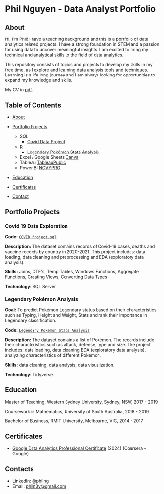 # Phil Nguyen - Data Analyst Portfolio
## About
Hi, I'm Phil! I have a teaching background and this is a portfolio of data analytics related projects. I have a strong foundation in STEM and a passion for using data to uncover meaningful insights. I am excited to bring my technical and analytical skills to the field of data analytics.

This repository consists of topics and projects to develop my skills in my free time, as I explore and learning data analysis tools and techniques. Learning is a life long journey and I am always looking for opportunities to expand my knowledge and skills.

My CV in [pdf](https://github.com/philn3v/Data-Analyst-Portfolio/blob/main/2024_PhilN_Resume_DA.pdf).

## Table of Contents
- [About](https://github.com/philn3v/Data-Analyst-Portfolio/blob/main/README.md#about)
- [Portfolio Projects](https://github.com/philn3v/Data-Analyst-Portfolio/blob/main/README.md#portfolio-projects)
  - SQL
    - [Covid Data Project](https://github.com/philn3v/Portfolio_Projects/blob/main/COVID_Project.sql)
  - R
    - [Legendary Pokémon Stats Analysis](https://github.com/philn3v/Portfolio_Projects/blob/main/LegendaryPokemon_Stats.py)
  - Excel / Google Sheets [Canva]()
  - Tableau [TableauPublic](https://public.tableau.com/app/profile/phil.ng4167/vizzes)
  - Power BI [NOVYPRO]()
  


- [Education](https://github.com/philn3v/Data-Analyst-Portfolio/blob/main/README.md#education)  
- [Certificates](https://github.com/philn3v/Data-Analyst-Portfolio/blob/main/README.md#certificates)
- [Contact](https://github.com/philn3v/Data-Analyst-Portfolio/blob/main/README.md#contacts)
## Portfolio Projects


### Covid 19 Data Exploration
**Code:** [`COVID_Project.sql`](https://github.com/philn3v/Portfolio_Projects/blob/main/COVID_Project.sql)

**Description:** The dataset contains records of Covid-19 cases, deaths and vaccine records by country in 2020-2021. This project includes: data loading, data cleaning and preprocessing and EDA (exploratory data analysis).

**Skills:** Joins, CTE's, Temp Tables, Windows Functions, Aggregate Functions, Creating Views, Converting Data Types

**Technology:** SQL Server



### Legendary Pokémon Analysis

**Goal:** To predict Pokémon Legendary status based on their characteristics such as Typing, Height and Weight, Stats and rank their importance in Legendary classification.

**Code:** [`Legendary Pokémon Stats Analysis`](https://github.com/philn3v/Portfolio_Projects/blob/main/LegendaryPokemon_Stats.py)

**Description:** The dataset contains a list of  Pokémon.  The records include their characteristics such as attack, defense, type and size. The project includes: data loading, data cleaning EDA (exploratory data analysis), analyzing characteristics of different Pokémon.

**Skills:** data cleaning, data analysis, data visualization.

**Technology:** Tidyverse 





## Education
Master of Teaching, Western Sydney University, Sydney, NSW, 2017 - 2019

Coursework in Mathematics, University of South Australia, 2018 - 2019

Bachelor of Business, RMIT University, Melbourne, VIC, 2014 - 2017

## Certificates
- [Google Data Analytics Professional Certificate](https://www.coursera.org/account/accomplishments/specialization/QL3ATS4ZBNBA) (2024) (Coursera - Google)

## Contacts
- LinkedIn: [@philng](https://www.linkedin.com/in/phil-ng-791794314/)
- Email: philn3v@gmail.com
